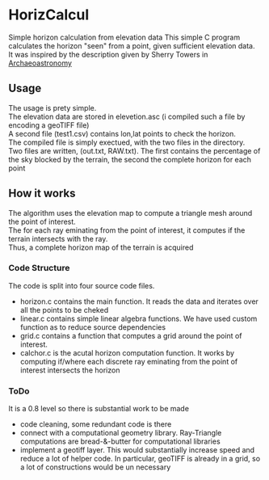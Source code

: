 # HorizCalcul
Simple horizon calculation from elevation data
This simple C program calculates the horizon "seen" from a point, given sufficient elevation data.  
It was inspired by the description given by Sherry Towers in [Archaeoastronomy](http://sherrytowers.com/2014/04/13/archeoastronomy-calculating-the-horizon-profile-using-online-us-geographic-survey-data/)

## Usage
The usage is prety simple.  
The elevation data are stored in elevetion.asc (i compiled such a file by encoding a geoTIFF file)  
A second file (test1.csv) contains lon,lat points to check the horizon.  
The compiled file is simply exectued, with the two files in the directory.  
Two files are written, (out.txt, RAW.txt). The first contains the percentage of the sky blocked by the terrain, the second the complete horizon for each point

## How it works
The algorithm uses the elevation map to compute a triangle mesh around the point of interest.  
The for each ray eminating from the point of interest, it computes if the terrain intersects with the ray.  
Thus, a complete horizon map of the terrain is acquired  


### Code Structure
The code is split into four source code files.
* horizon.c contains the main function. It reads the data and iterates over all the points to be cheked
* linear.c contains simple linear algebra functions. We have used custom function as to reduce source dependencies
* grid.c contains a function that computes a grid around the point of interest. 
* calchor.c is the acutal horizon computation function. It works by computing if/where each discrete ray eminating from the point of interest intersects the horizon

### ToDo
It is a 0.8 level so there is substantial work to be made
* code cleaning, some redundant code is there
* connect with a computational geometry library. Ray-Triangle computations are bread-&-butter for computational libraries
* implement a geotiff layer. This would substantially increase speed and reduce a lot of helper code. In particular, geoTIFF is already in a grid, so a lot of constructions would be un necessary
 
